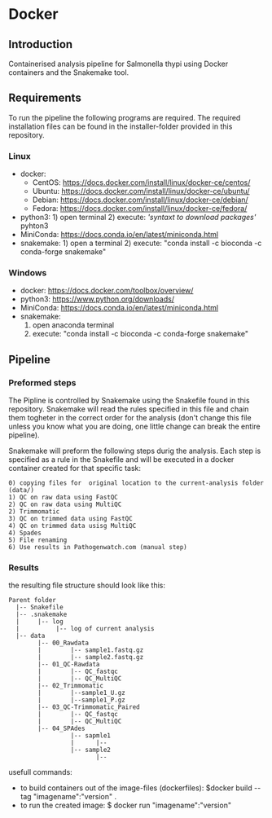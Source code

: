 # Docker

## Introduction
Containerised analysis pipeline for Salmonella thypi using Docker containers and the Snakemake tool.

## Requirements
To run the pipeline the following programs are required. The required installation files can be found in the installer-folder provided in this repository.

### Linux
 - docker: 
      - CentOS: https://docs.docker.com/install/linux/docker-ce/centos/
      - Ubuntu: https://docs.docker.com/install/linux/docker-ce/ubuntu/
      - Debian: https://docs.docker.com/install/linux/docker-ce/debian/
      - Fedora: https://docs.docker.com/install/linux/docker-ce/fedora/
 - python3:
       1) open terminal
       2) execute: *'syntaxt to download packages'* pyhton3
 - MiniConda: https://docs.conda.io/en/latest/miniconda.html
 - snakemake: 
       1) open a terminal
       2) execute: "conda install -c bioconda -c conda-forge snakemake"

### Windows
 - docker: https://docs.docker.com/toolbox/overview/
 - python3: https://www.python.org/downloads/
 - MiniConda: https://docs.conda.io/en/latest/miniconda.html
 - snakemake: 
      1) open anaconda terminal
      2) execute: "conda install -c bioconda -c conda-forge snakemake"
 
## Pipeline
### Preformed steps
The Pipline is controlled by Snakemake using the Snakefile found in this repository. Snakemake will read the rules specified in this file and chain them togheter in the correct order for the analysis (don't change this file unless you know what you are doing, one little change can break the entire pipeline). 

Snakemake will preform the following steps durig the analysis. Each step is specified as a rule in the Snakefile and will be executed in a docker container created for that specific task:

    0) copying files for  original location to the current-analysis folder (data/)
    1) QC on raw data using FastQC
    2) QC on raw data using MultiQC
    2) Trimmomatic
    3) QC on trimmed data using FastQC
    4) QC on trimmed data usisg MultiQC
    4) Spades
    5) File renaming
    6) Use results in Pathogenwatch.com (manual step)
  
### Results
the resulting file structure should look like this:

    Parent folder
      |-- Snakefile
      |-- .snakemake
      |     |-- log
      |          |-- log of current analysis
      |-- data
            |-- 00_Rawdata
            |        |-- sample1.fastq.gz
            |        |-- sample2.fastq.gz
            |-- 01_QC-Rawdata
            |        |-- QC_fastqc
            |        |-- QC_MultiQC
            |-- 02_Trimmomatic
            |        |--sample1_U.gz
            |        |--sample1_P.gz
            |-- 03_QC-Trimmomatic_Paired
            |        |-- QC_fastqc
            |        |-- QC_MultiQC     
            |-- 04_SPAdes
                     |-- sapmle1
                     |      |--
                     |-- sample2
                            |--

usefull commands:
  - to build containers out of the image-files (dockerfiles): $docker build --tag "imagename":"version" .
  - to run the created image: $ docker run "imagename":"version"
